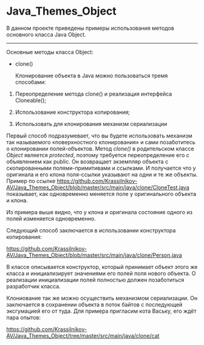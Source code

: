 # Java_Themes_Object

В данном проекте приведены примеры использования методов основного класса Java Object.
_ _ _ _ _ 
Основные методы класса Object:</p>
 - clone() </p>
 Клонирование объекта в Java можно пользоваться тремя способами:</p>
1. Переопределение метода clone() и реализация интерфейса Cloneable();</p>
2. Использование конструктора копирования;</p>
3. Использовать для клонирования механизм сериализации</p>

 Первый способ подразумевает, что вы будете использовать механизм так называемого «поверхностного клонирования» и сами позаботитесь о клонировании полей-объектов. Метод <em>clone()</em> в родительском классе <em>Object</em> является <em>protected</em>, поэтому требуется переопределение его с объявлением как public. Он возвращает экземпляр объекта с cкопированными полями-примитивами и ссылками. И получается что у оригинала и его клона поля-ссылки указывают на одни и те же объекты. Пример по ссылке https://github.com/Krassilnikov-AV/Java_Themes_Object/blob/master/src/main/java/clone/CloneTest.java  показывает, как одновременно меняется поле у оригинального объекта и клона. </p>
Из примера выше видно, что у клона и оригинала состояние одного из полей изменяется одновременно. </p>
Следующий способ заключается в использовании конструктора копирования: </p>
https://github.com/Krassilnikov-AV/Java_Themes_Object/blob/master/src/main/java/clone/Person.java </p>
В классе описывается конструктор, который принимает объект этого же класса и инициализирует значениями его полей поля нового объекта. О реализации инициализации полей полностью должен позаботиться разработчик класса.</p>
Клониование так же можно осуществить механизмом сериализации. Он заключается в сохранении объекта в поток байтов с последующей эксгумацией его от туда. Для примера пригласим кота Ваську, его ждёт пара опытов:</p>
https://github.com/Krassilnikov-AV/Java_Themes_Object/tree/master/src/main/java/clone/cat </p>

